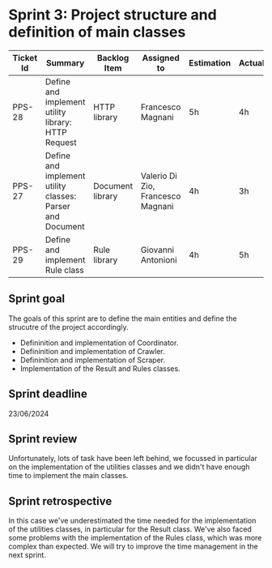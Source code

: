 # Sprint 3: Project structure and definition of main classes

| Ticket Id | Summary                                                       | Backlog Item       | Assigned to                                                         | Estimation | Actual | Type          |
|-----------|---------------------------------------------------------------|--------------------|---------------------------------------------------------------------|------------|--------|---------------|
| PPS-28    | Define and implement utility library: HTTP Request            | HTTP library       | Francesco Magnani                                                   | 5h         | 4h     | Design        |
| PPS-27    | Define and implement utility classes: Parser and Document     | Document library   | Valerio Di Zio, Francesco Magnani                                   | 4h         | 3h     | Design        |
| PPS-29    | Define and implement Rule class                               | Rule library       | Giovanni Antonioni                                                  | 4h         | 5h     | Design        |

## Sprint goal

The goals of this sprint are to define the main entities and define the strucutre of the project accordingly.
- Defininition and implementation of Coordinator.
- Defininition and implementation of Crawler.
- Defininition and implementation of Scraper.
- Implementation of the Result and Rules classes.

## Sprint deadline

23/06/2024

## Sprint review
Unfortunately, lots of task have been left behind, we focussed in particular on the implementation of the utilities classes and we didn't have enough time to implement the main classes.

## Sprint retrospective
In this case we've underestimated the time needed for the implementation of the utilities classes, in particular for the Result class. We've also faced some problems with the implementation of the Rules class, which was more complex than expected. We will try to improve the time management in the next sprint.

